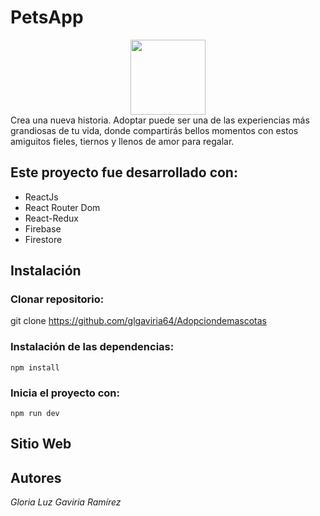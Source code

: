 # PetsApp
<div align="center">
<img width="120px"  src="https://images.ctfassets.net/1sv59kqumaqp/2ADoT6m1c84hnTZ2VD4YH/20441d8d6daec03e22ee5ceab2fb683f/mascotas_header__1_.svg" />
</div>
Crea una nueva historia. Adoptar puede ser una de las experiencias más grandiosas de tu vida, donde compartirás bellos momentos con estos amiguitos fieles, tiernos y llenos de amor para regalar.

## Este proyecto fue desarrollado con:
* ReactJs
* React Router Dom
* React-Redux
* Firebase
* Firestore



## Instalación

### Clonar repositorio:
git clone https://github.com/glgaviria64/Adopciondemascotas

### Instalación de las dependencias:
`npm install`

### Inicia el proyecto con:
`npm run dev`

## Sitio Web

## Autores
*Gloria Luz Gaviria Ramírez*
